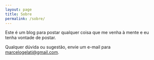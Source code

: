 ```yaml
---
layout: page
title: Sobre
permalink: /sobre/
---
```


Este é um blog para postar qualquer coisa que me venha à mente e eu tenha vontade de postar.

Qualquer dúvida ou sugestão, envie um e-mail para marcelogelati@gmail.com.
